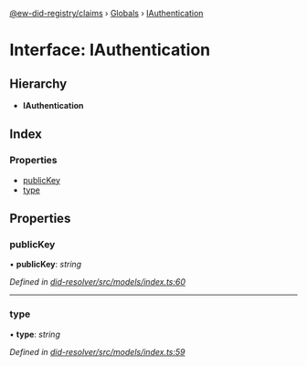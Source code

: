 [@ew-did-registry/claims](../README.md) › [Globals](../globals.md) › [IAuthentication](iauthentication.md)

# Interface: IAuthentication

## Hierarchy

* **IAuthentication**

## Index

### Properties

* [publicKey](iauthentication.md#publickey)
* [type](iauthentication.md#type)

## Properties

###  publicKey

• **publicKey**: *string*

*Defined in [did-resolver/src/models/index.ts:60](https://github.com/energywebfoundation/ew-did-registry/blob/81df0e4/packages/did-resolver/src/models/index.ts#L60)*

___

###  type

• **type**: *string*

*Defined in [did-resolver/src/models/index.ts:59](https://github.com/energywebfoundation/ew-did-registry/blob/81df0e4/packages/did-resolver/src/models/index.ts#L59)*
